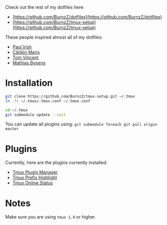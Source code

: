 Check out the rest of my dotfiles here:
* [https://github.com/BurnzZ/dotfiles](https://github.com/BurnzZ/dotfiles)
* [https://github.com/BurnzZ/tmux-setup](https://github.com/BurnzZ/tmux-setup)

These people inspired almost all of my dotfiles:
* [Paul Irish](https://github.com/paulirish/dotfiles)
* [Cătălin Mariș](https://github.com/alrra/dotfiles)
* [Tom Vincent](https://github.com/tlvince/vim-config)
* [Mathias Bynens](https://github.com/mathiasbynens/dotfiles)

# Installation

```sh
git clone https://github.com/BurnzZ/tmux-setup.git ~/.tmux
ln -fs ~/.tmux/.tmux.conf ~/.tmux.conf

cd ~/.tmux
git submodule update --init
```

You can update all plugins using:
`git submodule foreach git pull origin master`

# Plugins

Currently, here are the plugins currently installed:

* [Tmux Plugin Manager](https://github.com/tmux-plugins/tpm)
* [Tmux Prefix Highlight](https://github.com/tmux-plugins/tmux-prefix-highlight)
* [Tmux Online Status](https://github.com/tmux-plugins/tmux-online-status)

# Notes

Make sure you are using `tmux 1.9` or higher.
